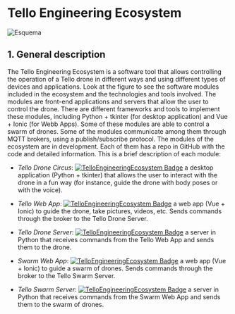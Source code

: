 # Tello Engineering Ecosystem   
![Esquema](https://github.com/dronsEETAC/TelloEngineeringEcosystem/assets/100842082/19b3819f-8997-44bf-a8d3-1c89ff60645d)


## 1. General description

The Tello Engineering Ecosystem is a software tool that allows controlling the operation of a Tello drone in different ways and using different types of devices and applications. Look at the figure to see the software modules included in the ecosystem and the technologies and tools involved.
The modules are front-end applications and servers that allow the user to control the drone. There are different frameworks and tools to implement these modules, including Python + tkinter (for desktop application) and Vue + Ionic (for Webb Apps). Some of these modules are able to control a swarm of drones.
Some of the modules communicate among them through MQTT brokers, using a publish/subscribe protocol.
The modules of the ecosystem are in development. Each of them has a repo in GitHub with the code and detailed information. This is a brief description of each module:

* *Tello Drone Circus*:
[![TelloEngineeringEcosystem Badge](https://img.shields.io/badge/TEE-TelloDroneCircus-blue.svg)](https://github.com/dronsEETAC/DashboardDEE) a desktop application (Python + tkinter) that allows the user to interact with the drone in a fun way (for instance, guide the drone with body poses or with the voice).

* *Tello Web App*:
[![TelloEngineeringEcosystem Badge](https://img.shields.io/badge/TEE-TelloWebApp-blue.svg)](https://github.com/dronsEETAC/DashboardVueDEE)  a web app (Vue + Ionic) to guide the drone, take pictures, videos, etc. Sends commands through the broker to the Tello Drone Server.

* *Tello Drone Server*:
[![TelloEngineeringEcosystem Badge](https://img.shields.io/badge/TEE-TelloDroneServer-blue.svg)](https://github.com/dronsEETAC/DashboardVueDEE)  a server in Python that receives commands from the Tello Web App and sends them to the drone.

* *Swarm Web App*:
[![TelloEngineeringEcosystem Badge](https://img.shields.io/badge/TEE-SwarmWebApp-blue.svg)](https://github.com/dronsEETAC/DashboardVueDEE)  a web app (Vue + Ionic) to guide a swarm of drones. Sends commands through the broker to the Tello Swarm Server.

* *Tello Swarm Server*:
[![TelloEngineeringEcosystem Badge](https://img.shields.io/badge/TEE-TelloSwarmServer-blue.svg)](https://github.com/dronsEETAC/DashboardVueDEE)  a server in Python that receives commands from the Swarm Web App and sends them to the swarm of drones. 

